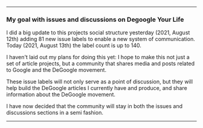 ***

### My goal with issues and discussions on Degoogle Your Life

I did a big update to this projects social structure yesterday (2021, August 12th) adding 81 new issue labels to enable a new system of communication. Today (2021, August 13th) the label count is up to 140.

I haven't laid out my plans for doing this yet: I hope to make this not just a set of article projects, but a community that shares media and posts related to Google and the DeGoogle movement.

These issue labels will not only serve as a point of discussion, but they will help build the DeGoogle articles I currently have and produce, and share information about the DeGoogle movement.

I have now decided that the community will stay in both the issues and discussions sections in a semi fashion.

***
